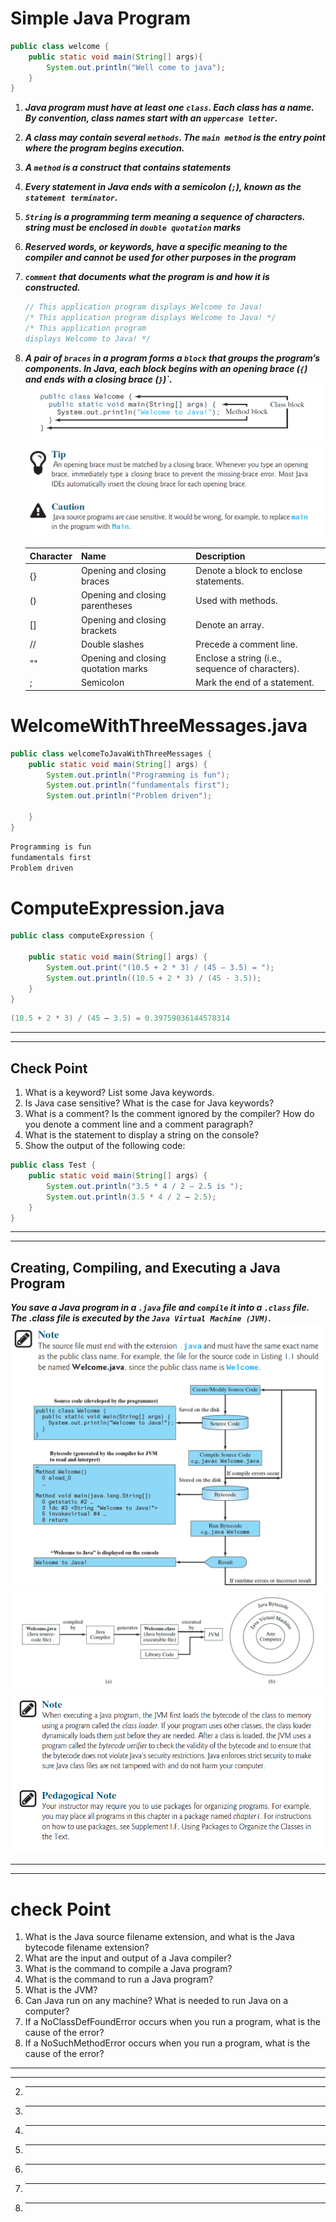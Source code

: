 # **Simple Java Program**

```java
public class welcome {
    public static void main(String[] args){
        System.out.println("Well come to java");
    }
}
```

1.  ***Java program must have at least one `class`. Each class has a
name. By convention, class names start with an `uppercase letter`.***

1.  ***A class
may contain several `methods`. The `main method` is the entry point where the program begins execution.***

1.  ***A `method` is a construct that contains statements***

1.  ***Every statement in Java ends with a semicolon
(`;`), known as the `statement terminator`.***

1.  ***`String` is a programming term meaning a sequence of characters. string must be enclosed in `double quotation` marks***
2.  ***Reserved words, or keywords, have a specific meaning to the compiler and cannot be used for other purposes in the program***
3.  ***`comment` that documents what the program is and how it is constructed.***

    ```java
    // This application program displays Welcome to Java!
    /* This application program displays Welcome to Java! */
    /* This application program
    displays Welcome to Java! */
    ```
4.  ***A pair of `braces` in a program forms a `block` that groups the program’s components. In Java,
each block begins with an opening brace (`{`) and ends with a closing brace (`}`)`.***
![](./../img/6.png)
![](./../img/7.png)

    | Character | Name                                | Description                                       |
    | --------- | ----------------------------------- | ------------------------------------------------- |
    | {}        | Opening and closing braces          | Denote a block to enclose statements.             |
    | ()        | Opening and closing parentheses     | Used with methods.                                |
    | []        | Opening and closing brackets        | Denote an array.                                  |
    | //        | Double slashes                      | Precede a comment line.                           |
    | ""        | Opening and closing quotation marks | Enclose a string (i.e., sequence of  characters). |
    | ;         | Semicolon                           | Mark the end of a statement.                      |



# **WelcomeWithThreeMessages.java**

```java
public class welcomeToJavaWithThreeMessages {
    public static void main(String[] args) {
        System.out.println("Programming is fun");
        System.out.println("fundamentals first");
        System.out.println("Problem driven");

    }
}
```

```java
Programming is fun
fundamentals first
Problem driven
```
# **ComputeExpression.java**
```java 
public class computeExpression {

    public static void main(String[] args) {
        System.out.print("(10.5 + 2 * 3) / (45 – 3.5) = ");
        System.out.println((10.5 + 2 * 3) / (45 - 3.5));
    }
}
```
```java 
(10.5 + 2 * 3) / (45 – 3.5) = 0.39759036144578314
```
___
___
## **Check Point**
1.  What is a keyword? List some Java keywords.
1.  Is Java case sensitive? What is the case for Java keywords?
1.  What is a comment? Is the comment ignored by the compiler? How do you denote a comment line and a comment paragraph?
1.  What is the statement to display a string on the console?
1.  Show the output of the following code:

```java
public class Test {
    public static void main(String[] args) {
        System.out.println("3.5 * 4 / 2 – 2.5 is ");
        System.out.println(3.5 * 4 / 2 – 2.5);
    }
}
```
___
___
## **Creating, Compiling, and Executing a Java Program**

***You save a Java program in a `.java` file and `compile` it into a `.class` file. The .class file
is executed by the `Java Virtual Machine (JVM)`.***
![](../img/8.png)
![](../img/9.png)
![](../img/10.png)
![](../img/11.png)
___
___

# **check Point**
1.  What is the Java source filename extension, and what is the Java bytecode filename
extension?
1.  What are the input and output of a Java compiler?
1.  What is the command to compile a Java program?
1.  What is the command to run a Java program?
1.  What is the JVM?
1.  Can Java run on any machine? What is needed to run Java on a computer?
1.  If a NoClassDefFoundError occurs when you run a program, what is the cause
of the error?
1.  If a NoSuchMethodError occurs when you run a program, what is the cause of the
error?

___
___
2.  ******
3.  ******
4.  ******
5.  ******
6.  ******
7.  ******
8.  ******